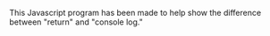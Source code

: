 This Javascript program has been made to help show the difference between "return" and "console log."
